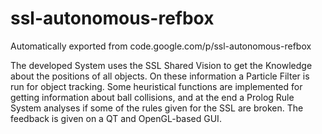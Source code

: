 # ssl-autonomous-refbox
Automatically exported from code.google.com/p/ssl-autonomous-refbox

The developed System uses the SSL Shared Vision to get the Knowledge about the positions of all objects. On these information a Particle Filter is run for object tracking. Some heuristical functions are implemented for getting information about ball collisions, and at the end a Prolog Rule System analyses if some of the rules given for the SSL are broken. The feedback is given on a QT and OpenGL-based GUI.
